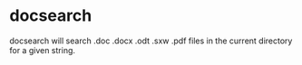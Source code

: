 # docsearch
docsearch will search .doc .docx .odt .sxw .pdf files in the current directory for a given string. 
